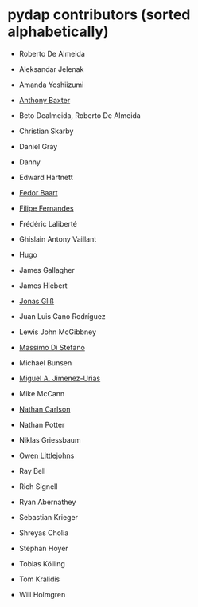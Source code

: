 pydap contributors (sorted alphabetically)
==========================================

* Roberto De Almeida

* Aleksandar Jelenak
* Amanda Yoshiizumi  
* [Anthony Baxter](anthonybaxter)
* Beto Dealmeida, Roberto De Almeida
* Christian Skarby  
* Daniel Gray
* Danny  
* Edward Hartnett  
* [Fedor Baart](https://github.com/SiggyF)
* [Filipe Fernandes](https://github.com/ocefpaf)
* Frédéric Laliberté  
* Ghislain Antony Vaillant  
* Hugo  
* James Gallagher  
* James Hiebert  
* [Jonas Gliß](https://github.com/jgliss)
* Juan Luis Cano Rodríguez  
* Lewis John McGibbney
* [Massimo Di Stefano](epifanio)
* Michael Bunsen
* [Miguel A. Jimenez-Urias](https://github.com/Mikejmnez)
* Mike McCann
* [Nathan Carlson](nathanlcarlson)
* Nathan Potter  
* Niklas Griessbaum
* [Owen Littlejohns](https://github.com/owenlittlejohns)
* Ray Bell  
* Rich Signell  
* Ryan Abernathey  
* Sebastian Krieger  
* Shreyas Cholia  
* Stephan Hoyer
* Tobias Kölling  
* Tom Kralidis  
* Will Holmgren  
